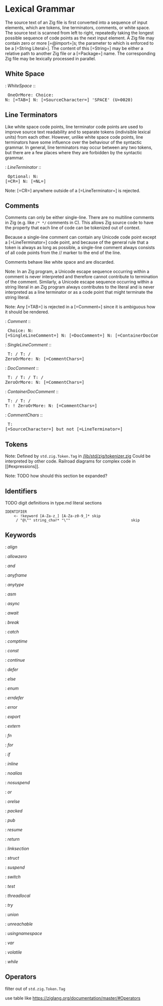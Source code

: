 # Lexical Grammar

The source text of an Zig file is first converted into a sequence of input elements, which are tokens, line terminators, comments, or white space. The source text is scanned from left to right, repeatedly taking the longest possible sequence of code points as the next input element. A Zig file may contain zero or more [=@import=]s; the parameter to which is enforced to be a [=String Literal=]. The content of this [=String=] may be either a relative path to another Zig file or a [=Package=] name. The corresponding Zig file may be lexically processed in parallel.

## White Space

: <dfn>WhiteSpace</dfn>
::
    <pre class='railroad'>
    OneOrMore:
        Choice:
            N: [=TAB=]
            N: [=SourceCharacter=] 'SPACE' (U+0020)
    </pre>

## Line Terminators

Like white space code points, line terminator code points are used to improve source text readability and to separate tokens (indivisible lexical units) from each other. However, unlike white space code points, line terminators have some influence over the behaviour of the syntactic grammar. In general, line terminators may occur between any two tokens, but there are a few places where they are forbidden by the syntactic grammar.

: <dfn>LineTerminator</dfn>
::
    <pre class='railroad'>
    Optional:
        N: [=CR=]
    N: [=NL=]
    </pre>

Note: [=CR=] anywhere outside of a [=LineTerminator=] is rejected.

## Comments

Comments can only be either single-line. There are no multiline comments in Zig (e.g. like `/* */` comments in C). This allows Zig source code to have the property that each line of code can be tokenized out of context.

Because a single-line comment can contain any Unicode code point except a [=LineTerminator=] code point, and because of the general rule that a token is always as long as possible, a single-line comment always consists of all code points from the // marker to the end of the line.

Comments behave like white space and are discarded.

Note: In an Zig program, a Unicode escape sequence occurring within a comment is never interpreted and therefore cannot contribute to termination of the comment. Similarly, a Unicode escape sequence occurring within a string literal in an Zig program always contributes to the literal and is never interpreted as a line terminator or as a code point that might terminate the string literal.

Note: Any [=TAB=] is rejected in a [=Comment=] since it is ambiguous how it should be rendered.

: <dfn>Comment</dfn>
::
    <pre class='railroad'>
    Choice:
        N: [=SingleLineComment=]
        N: [=DocComment=]
        N: [=ContainerDocComment=]
    </pre>

: <dfn>SingleLineComment</dfn>
::
    <pre class='railroad'>
    T: /
    T: /
    ZeroOrMore:
        N: [=CommentChars=]
    </pre>

: <dfn>DocComment</dfn>
::
    <pre class='railroad'>
    T: /
    T: /
    T: /
    ZeroOrMore:
        N: [=CommentChars=]
    </pre>

: <dfn>ContainerDocComment</dfn>
::
    <pre class='railroad'>
    T: /
    T: /
    T: !
    ZeroOrMore:
        N: [=CommentChars=]
    </pre>

: <dfn>CommentChars</dfn>
::
    <pre class='railroad'>
    T: [=SourceCharacter=] but not [=LineTerminator=]
    </pre>

## Tokens

Note: Defined by `std.zig.Token.Tag` in [/lib/std/zig/tokenizer.zig](https://github.com/ziglang/zig/blob/master/lib/std/zig/tokenizer.zig) Could be interpreted by other code. Railroad diagrams for complex code in [[#expressions]].

Note: TODO how should this section be expanded?

## Identifiers

TODO digit definitions in type.md literal sections

```
IDENTIFIER
    <- !keyword [A-Za-z_] [A-Za-z0-9_]* skip
     / "@\"" string_char* "\""                            skip
```

## Keywords

: <dfn>align</dfn>

: <dfn>allowzero</dfn>

: <dfn>and</dfn>

: <dfn>anyframe</dfn>

: <dfn>anytype</dfn>

: <dfn>asm</dfn>

: <dfn>async</dfn>

: <dfn>await</dfn>

: <dfn>break</dfn>

: <dfn>catch</dfn>

: <dfn>comptime</dfn>

: <dfn>const</dfn>

: <dfn>continue</dfn>

: <dfn>defer</dfn>

: <dfn>else</dfn>

: <dfn>enum</dfn>

: <dfn>errdefer</dfn>

: <dfn>error</dfn>

: <dfn>export</dfn>

: <dfn>extern</dfn>

: <dfn>fn</dfn>

: <dfn>for</dfn>

: <dfn>if</dfn>

: <dfn>inline</dfn>

: <dfn>noalias</dfn>

: <dfn>nosuspend</dfn>

: <dfn>or</dfn>

: <dfn>orelse</dfn>

: <dfn>packed</dfn>

: <dfn>pub</dfn>

: <dfn>resume</dfn>

: <dfn>return</dfn>

: <dfn>linksection</dfn>

: <dfn>struct</dfn>

: <dfn>suspend</dfn>

: <dfn>switch</dfn>

: <dfn>test</dfn>

: <dfn>threadlocal</dfn>

: <dfn>try</dfn>

: <dfn>union</dfn>

: <dfn>unreachable</dfn>

: <dfn>usingnamespace</dfn>

: <dfn>var</dfn>

: <dfn>volatile</dfn>

: <dfn>while</dfn>

## Operators

filter out of `std.zig.Token.Tag`

use table like https://ziglang.org/documentation/master/#Operators
